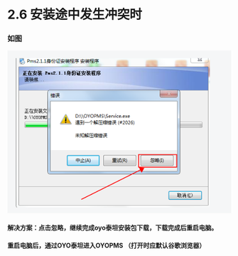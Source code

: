 # 2.6 安装途中发生冲突时

### 如图

![](../../../.gitbook/assets/image%20%28264%29.png)

#### 解决方案：点击忽略，继续完成oyo泰坦安装包下载，下载完成后重启电脑。

#### 重启电脑后，通过OYO泰坦进入OYOPMS （打开时应默认谷歌浏览器）



